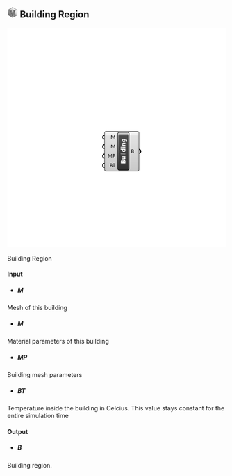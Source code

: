 ## ![](../../images/icons/Building_Region.png) Building Region

![](../../images/components/Building_Region.png)

Building Region

#### Input
* ##### M 
Mesh of this building
* ##### M 
Material parameters of this building
* ##### MP 
Building mesh parameters
* ##### BT 
Temperature inside the building in Celcius. This value stays constant for the entire simulation time

#### Output
* ##### B
Building region.